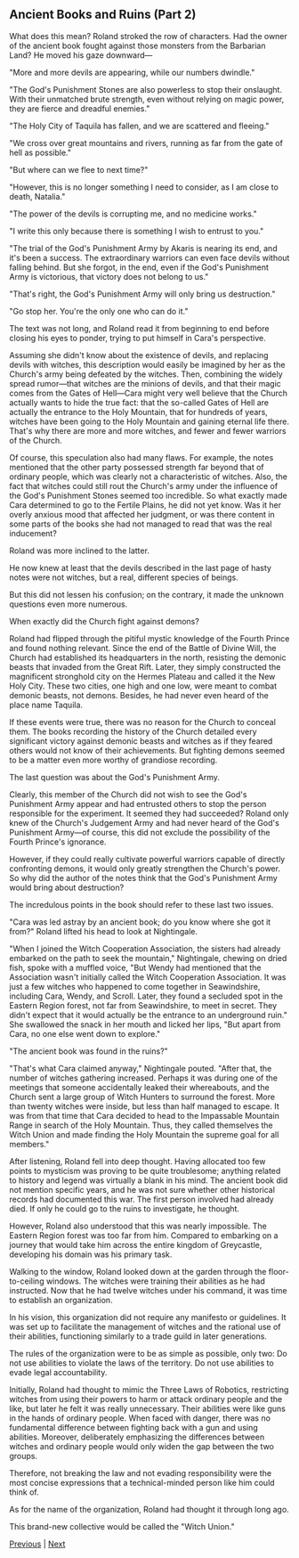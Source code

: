 ## Ancient Books and Ruins (Part 2)
What does this mean? Roland stroked the row of characters. Had the owner of the ancient book fought against those monsters from the Barbarian Land? He moved his gaze downward—



"More and more devils are appearing, while our numbers dwindle."



"The God's Punishment Stones are also powerless to stop their onslaught. With their unmatched brute strength, even without relying on magic power, they are fierce and dreadful enemies."



"The Holy City of Taquila has fallen, and we are scattered and fleeing."



"We cross over great mountains and rivers, running as far from the gate of hell as possible."



"But where can we flee to next time?"



"However, this is no longer something I need to consider, as I am close to death, Natalia."



"The power of the devils is corrupting me, and no medicine works."



"I write this only because there is something I wish to entrust to you."



"The trial of the God's Punishment Army by Akaris is nearing its end, and it's been a success. The extraordinary warriors can even face devils without falling behind. But she forgot, in the end, even if the God's Punishment Army is victorious, that victory does not belong to us."

"That's right, the God's Punishment Army will only bring us destruction."

"Go stop her. You're the only one who can do it."

The text was not long, and Roland read it from beginning to end before closing his eyes to ponder, trying to put himself in Cara's perspective.



Assuming she didn't know about the existence of devils, and replacing devils with witches, this description would easily be imagined by her as the Church's army being defeated by the witches. Then, combining the widely spread rumor—that witches are the minions of devils, and that their magic comes from the Gates of Hell—Cara might very well believe that the Church actually wants to hide the true fact: that the so-called Gates of Hell are actually the entrance to the Holy Mountain, that for hundreds of years, witches have been going to the Holy Mountain and gaining eternal life there. That's why there are more and more witches, and fewer and fewer warriors of the Church.



Of course, this speculation also had many flaws. For example, the notes mentioned that the other party possessed strength far beyond that of ordinary people, which was clearly not a characteristic of witches. Also, the fact that witches could still rout the Church's army under the influence of the God's Punishment Stones seemed too incredible. So what exactly made Cara determined to go to the Fertile Plains, he did not yet know. Was it her overly anxious mood that affected her judgment, or was there content in some parts of the books she had not managed to read that was the real inducement?



Roland was more inclined to the latter.

He now knew at least that the devils described in the last page of hasty notes were not witches, but a real, different species of beings.



But this did not lessen his confusion; on the contrary, it made the unknown questions even more numerous.



When exactly did the Church fight against demons?

Roland had flipped through the pitiful mystic knowledge of the Fourth Prince and found nothing relevant. Since the end of the Battle of Divine Will, the Church had established its headquarters in the north, resisting the demonic beasts that invaded from the Great Rift. Later, they simply constructed the magnificent stronghold city on the Hermes Plateau and called it the New Holy City. These two cities, one high and one low, were meant to combat demonic beasts, not demons. Besides, he had never even heard of the place name Taquila.



If these events were true, there was no reason for the Church to conceal them. The books recording the history of the Church detailed every significant victory against demonic beasts and witches as if they feared others would not know of their achievements. But fighting demons seemed to be a matter even more worthy of grandiose recording.



The last question was about the God's Punishment Army.

Clearly, this member of the Church did not wish to see the God's Punishment Army appear and had entrusted others to stop the person responsible for the experiment. It seemed they had succeeded? Roland only knew of the Church's Judgement Army and had never heard of the God's Punishment Army—of course, this did not exclude the possibility of the Fourth Prince's ignorance.



However, if they could really cultivate powerful warriors capable of directly confronting demons, it would only greatly strengthen the Church's power. So why did the author of the notes think that the God's Punishment Army would bring about destruction?

The incredulous points in the book should refer to these last two issues.



"Cara was led astray by an ancient book; do you know where she got it from?" Roland lifted his head to look at Nightingale.

"When I joined the Witch Cooperation Association, the sisters had already embarked on the path to seek the mountain," Nightingale, chewing on dried fish, spoke with a muffled voice, "But Wendy had mentioned that the Association wasn't initially called the Witch Cooperation Association. It was just a few witches who happened to come together in Seawindshire, including Cara, Wendy, and Scroll. Later, they found a secluded spot in the Eastern Region forest, not far from Seawindshire, to meet in secret. They didn't expect that it would actually be the entrance to an underground ruin." She swallowed the snack in her mouth and licked her lips, "But apart from Cara, no one else went down to explore."



"The ancient book was found in the ruins?"



"That's what Cara claimed anyway," Nightingale pouted. "After that, the number of witches gathering increased. Perhaps it was during one of the meetings that someone accidentally leaked their whereabouts, and the Church sent a large group of Witch Hunters to surround the forest. More than twenty witches were inside, but less than half managed to escape. It was from that time that Cara decided to head to the Impassable Mountain Range in search of the Holy Mountain. Thus, they called themselves the Witch Union and made finding the Holy Mountain the supreme goal for all members."



After listening, Roland fell into deep thought. Having allocated too few points to mysticism was proving to be quite troublesome; anything related to history and legend was virtually a blank in his mind. The ancient book did not mention specific years, and he was not sure whether other historical records had documented this war. The first person involved had already died. If only he could go to the ruins to investigate, he thought.



However, Roland also understood that this was nearly impossible. The Eastern Region forest was too far from him. Compared to embarking on a journey that would take him across the entire kingdom of Greycastle, developing his domain was his primary task.



Walking to the window, Roland looked down at the garden through the floor-to-ceiling windows. The witches were training their abilities as he had instructed. Now that he had twelve witches under his command, it was time to establish an organization.



In his vision, this organization did not require any manifesto or guidelines. It was set up to facilitate the management of witches and the rational use of their abilities, functioning similarly to a trade guild in later generations.



The rules of the organization were to be as simple as possible, only two: Do not use abilities to violate the laws of the territory. Do not use abilities to evade legal accountability.



Initially, Roland had thought to mimic the Three Laws of Robotics, restricting witches from using their powers to harm or attack ordinary people and the like, but later he felt it was really unnecessary. Their abilities were like guns in the hands of ordinary people. When faced with danger, there was no fundamental difference between fighting back with a gun and using abilities. Moreover, deliberately emphasizing the differences between witches and ordinary people would only widen the gap between the two groups.



Therefore, not breaking the law and not evading responsibility were the most concise expressions that a technical-minded person like him could think of.



As for the name of the organization, Roland had thought it through long ago.

This brand-new collective would be called the "Witch Union."





[Previous](CH0100.md) | [Next](CH0102.md)
